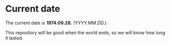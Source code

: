# Current date

The current date is **1974.09.28.** (YYYY.MM.DD.)

This repository will be good when the world ends, so we will know how long it lasted.